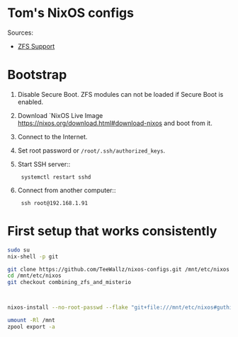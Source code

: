 # Tom's NixOS configs

Sources:

- [ZFS Support](https://openzfs.github.io/openzfs-docs/Getting%20Started/NixOS/Root%20on%20ZFS.html)


# Bootstrap

1. Disable Secure Boot. ZFS modules can not be loaded if Secure Boot is enabled.
1. Download `NixOS Live Image <https://nixos.org/download.html#download-nixos> and boot from it.
1. Connect to the Internet.
2. Set root password or ``/root/.ssh/authorized_keys``.
3. Start SSH server::

        systemctl restart sshd

4. Connect from another computer::

        ssh root@192.168.1.91
# First setup that works consistently
```bash
sudo su
nix-shell -p git

git clone https://github.com/TeeWallz/nixos-configs.git /mnt/etc/nixos
cd /mnt/etc/nixos
git checkout combining_zfs_and_misterio



nixos-install --no-root-passwd --flake "git+file:///mnt/etc/nixos#guthix"

umount -Rl /mnt
zpool export -a

```
